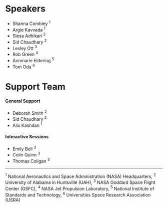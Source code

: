 # Speakers

- Shanna Combley <sup>1</sup>
- Argie Kavvada <sup>1</sup>
- Slesa Adhikari <sup>2</sup>
- Sid Chaudhary <sup>2</sup>
- Lesley Ott <sup>3</sup>
- Rob Green <sup>4</sup>
- Annmarie Eldering <sup>5</sup>
- Tom Oda <sup>6</sup>

# Support Team

#### General Support
- Deborah Smith <sup>2</sup>
- Sid Chaudhary <sup>2</sup>
- Alix Kashdan <sup>1</sup>

#### Interactive Sessions
- Emily Bell <sup>3</sup>
- Colin Quinn <sup>3</sup>
- Thomas Coligan <sup>3</sup>

<hr>

<sup>1</sup> National Aeronautics and Space Administration (NASA) Headquarters, 
<sup>2</sup> University of Alabama in Huntsville (UAH),
<sup>3</sup> NASA Goddard Space Flight Center (GSFC),
<sup>4</sup> NASA Jet Propulsion Laboratory,
<sup>5</sup> National Institute of Standards and Technology,
<sup>6</sup> Universities Space Research Association (USRA)